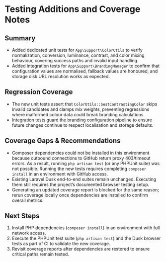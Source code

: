 # Testing Additions and Coverage Notes

## Summary
- Added dedicated unit tests for `App\Support\ColorUtils` to verify normalization, conversion, luminance, contrast, and color mixing behaviour, covering success paths and invalid input handling.
- Added integration tests for `App\Support\BrandingManager` to confirm that configuration values are normalised, fallback values are honoured, and storage disk URL resolution works as expected.

## Regression Coverage
- The new unit tests assert that `ColorUtils::bestContrastingColor` skips invalid candidates and clamps mix weights, preventing regressions where malformed colour data could break branding calculations.
- Integration tests guard the branding configuration pipeline to ensure future changes continue to respect localisation and storage defaults.

## Coverage Gaps & Recommendations
- Composer dependencies could not be installed in this environment because outbound connections to GitHub return proxy 403/timeout errors. As a result, running `php artisan test` (or any PHPUnit suite) was not possible. Running the new tests requires completing `composer install` in an environment with GitHub access.
- Existing Laravel Dusk end-to-end suites remain unchanged. Executing them still requires the project’s documented browser testing setup.
- Generating an updated coverage report is blocked for the same reason; rerun coverage locally once dependencies are installed to confirm overall metrics.

## Next Steps
1. Install PHP dependencies (`composer install`) in an environment with full network access.
2. Execute the PHPUnit test suite (`php artisan test`) and the Dusk browser tests as part of CI to validate the new coverage.
3. Revisit coverage reports after dependencies are restored to ensure critical paths remain tested.
